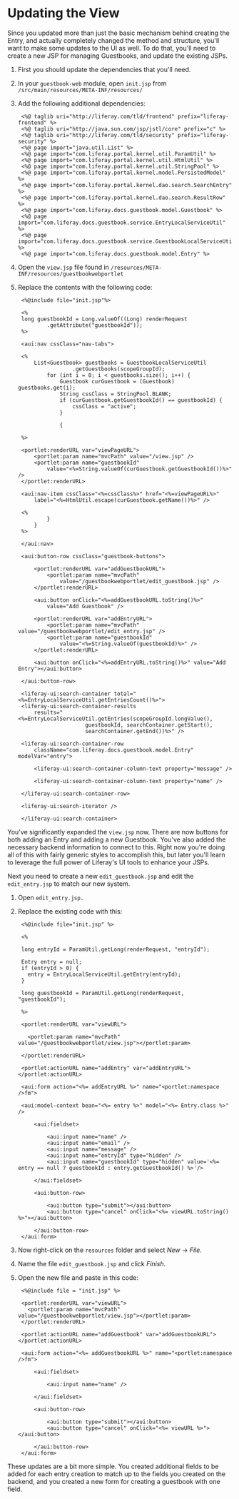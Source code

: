 # Updating the View

Since you updated more than just the basic mechanism behind creating the Entry,
and actually completely changed the method and structure, you'll want to make
some updates to the UI as well. To do that, you'll need to create a new JSP for
managing Guestbooks, and update the existing JSPs.

1. First you should update the dependencies that you'll need.
2. In your `guestbook-web` module, open `init.jsp` from `/src/main/resources/META-INF/resources/`
3. Add the following additional dependencies:
    
	    <%@ taglib uri="http://liferay.com/tld/frontend" prefix="liferay-frontend" %>
	    <%@ taglib uri="http://java.sun.com/jsp/jstl/core" prefix="c" %>
    	<%@ taglib uri="http://liferay.com/tld/security" prefix="liferay-security" %>
	    <%@ page import="java.util.List" %>
	    <%@ page import="com.liferay.portal.kernel.util.ParamUtil" %>
	    <%@ page import="com.liferay.portal.kernel.util.HtmlUtil" %>
	    <%@ page import="com.liferay.portal.kernel.util.StringPool" %>
	    <%@ page import="com.liferay.portal.kernel.model.PersistedModel" %>
	    <%@ page import="com.liferay.portal.kernel.dao.search.SearchEntry" %>
	    <%@ page import="com.liferay.portal.kernel.dao.search.ResultRow" %>
	    <%@ page import="com.liferay.docs.guestbook.model.Guestbook" %>
	    <%@ page import="com.liferay.docs.guestbook.service.EntryLocalServiceUtil" %>
	    <%@ page import="com.liferay.docs.guestbook.service.GuestbookLocalServiceUtil" %>
	    <%@ page import="com.liferay.docs.guestbook.model.Entry" %>
	

4. Open the `view.jsp` file found in 
    `/resources/META-INF/resources/guestbookwebportlet`
5. Replace the contents with the following code:

	    <%@include file="init.jsp"%>

	    <%
		long guestbookId = Long.valueOf((Long) renderRequest
				.getAttribute("guestbookId"));
	    %>

	    <aui:nav cssClass="nav-tabs">

		<%
			List<Guestbook> guestbooks = GuestbookLocalServiceUtil
						.getGuestbooks(scopeGroupId);
				for (int i = 0; i < guestbooks.size(); i++) {
					Guestbook curGuestbook = (Guestbook) guestbooks.get(i);
					String cssClass = StringPool.BLANK;
					if (curGuestbook.getGuestbookId() == guestbookId) {
						cssClass = "active";
					}
				
					{
				
		%>

		<portlet:renderURL var="viewPageURL">
			<portlet:param name="mvcPath" value="/view.jsp" />
			<portlet:param name="guestbookId"
				value="<%=String.valueOf(curGuestbook.getGuestbookId())%>" />
		</portlet:renderURL>

		<aui:nav-item cssClass="<%=cssClass%>" href="<%=viewPageURL%>"
			label="<%=HtmlUtil.escape(curGuestbook.getName())%>" />

		<%
				}
			}
		%>

	    </aui:nav>

	    <aui:button-row cssClass="guestbook-buttons">

			<portlet:renderURL var="addGuestbookURL">
				<portlet:param name="mvcPath"
					value="/guestbookwebportlet/edit_guestbook.jsp" />
			</portlet:renderURL>
		
			<aui:button onClick="<%=addGuestbookURL.toString()%>" 
				value="Add Guestbook" />
		
			<portlet:renderURL var="addEntryURL">
				<portlet:param name="mvcPath" value="/guestbookwebportlet/edit_entry.jsp" />
				<portlet:param name="guestbookId"
					value="<%=String.valueOf(guestbookId)%>" />
			</portlet:renderURL>
		
			<aui:button onClick="<%=addEntryURL.toString()%>" value="Add Entry"></aui:button>
	
	    </aui:button-row>

	    <liferay-ui:search-container total="<%=EntryLocalServiceUtil.getEntriesCount()%>">
		<liferay-ui:search-container-results
			results="<%=EntryLocalServiceUtil.getEntries(scopeGroupId.longValue(),
							guestbookId, searchContainer.getStart(),
							searchContainer.getEnd())%>" />

		<liferay-ui:search-container-row
			className="com.liferay.docs.guestbook.model.Entry" modelVar="entry">

			<liferay-ui:search-container-column-text property="message" />

			<liferay-ui:search-container-column-text property="name" />

		</liferay-ui:search-container-row>

		<liferay-ui:search-iterator />
		
	    </liferay-ui:search-container>

You've significantly expanded the `view.jsp` now. There are now buttons for both
adding an Entry and adding a new Guestbook. You've also added the necessary 
backend information to connect to this. Right now you're doing all of this with
fairly generic styles to accomplish this, but later you'll learn to leverage 
the full power of Liferay's UI tools to enhance your JSPs.

Next you need to create a new `edit_guestbook.jsp` and edit the `edit_entry.jsp`
to match our new system.

1. Open `edit_entry.jsp.`
2. Replace the existing code with this:

	    <%@include file="init.jsp" %>

	    <% 

	    long entryId = ParamUtil.getLong(renderRequest, "entryId");

	    Entry entry = null;
	    if (entryId > 0) {
		  entry = EntryLocalServiceUtil.getEntry(entryId);
	    }

	    long guestbookId = ParamUtil.getLong(renderRequest, "guestbookId");

	    %>

	    <portlet:renderURL var="viewURL">

		  <portlet:param name="mvcPath" value="/guestbookwebportlet/view.jsp"></portlet:param>

	    </portlet:renderURL>

	    <portlet:actionURL name="addEntry" var="addEntryURL"></portlet:actionURL>

	    <aui:form action="<%= addEntryURL %>" name="<portlet:namespace />fm">

	    <aui:model-context bean="<%= entry %>" model="<%= Entry.class %>" />

			<aui:fieldset>

			    <aui:input name="name" />
			    <aui:input name="email" />
			    <aui:input name="message" />
			    <aui:input name="entryId" type="hidden" />
				<aui:input name="guestbookId" type="hidden" value='<%= entry == null ? guestbookId : entry.getGuestbookId() %>'/>

			</aui:fieldset>
		
			<aui:button-row>

	            <aui:button type="submit"></aui:button>
	            <aui:button type="cancel" onClick="<%= viewURL.toString() %>"></aui:button>
            
	        </aui:button-row>
	    </aui:form>
	
3. Now right-click on the `resources` folder and select *New* &rarr; *File*.
4. Name the file `edit_guestbook.jsp` and click *Finish*.
5. Open the new file and paste in this code:

	    <%@include file = "init.jsp" %>

	    <portlet:renderURL var="viewURL">
	      <portlet:param name="mvcPath" value="/guestbookwebportlet/view.jsp"></portlet:param>
	    </portlet:renderURL>

	    <portlet:actionURL name="addGuestbook" var="addGuestbookURL"></portlet:actionURL>

	    <aui:form action="<%= addGuestbookURL %>" name="<portlet:namespace />fm">

	        <aui:fieldset>

	            <aui:input name="name" />

	        </aui:fieldset>

	        <aui:button-row>

	            <aui:button type="submit"></aui:button>
	            <aui:button type="cancel" onClick="<%= viewURL %>"></aui:button>

	        </aui:button-row>
	    </aui:form>

	
These updates are a bit more simple. You created additional fields to be added 
for each entry creation to match up to the fields you created on the backend,
and you created a new form for creating a guestbook with one field.
